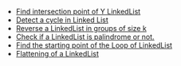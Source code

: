 <ul>
  <li><a href="https://leetcode.com/problems/intersection-of-two-linked-lists/submissions/865858252/">Find intersection point of Y LinkedList</a></li>
  <li><a href="https://leetcode.com/problems/linked-list-cycle/submissions/862244278/"> Detect a cycle in Linked List</a></li>
  <li><a href="https://leetcode.com/problems/reverse-nodes-in-k-group/submissions/865637231/">Reverse a LinkedList in groups of size k</a></li>
  <li><a href="https://leetcode.com/problems/palindrome-linked-list/submissions/863608706/"> 	Check if a LinkedList is palindrome or not.</a></li>
  <li><a href="https://leetcode.com/problems/linked-list-cycle-ii/submissions/862247960/"> 	Find the starting point of the Loop of LinkedList</a></li>
  <li><a href="https://github.com/ashishks777/My_solutions_of_striver-s_SDE_sheet/blob/main/Day%206/src/Flattening_a_Linked_List.md"> Flattening of a LinkedList</a></li>
  
  </ul>
